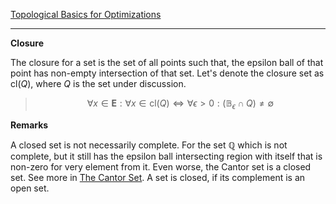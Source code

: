 [Topological Basics for Optimizations](Topological%20Basics%20for%20Optimizations.md)

----
**Closure**

The closure for a set is the set of all points such that, the epsilon ball of that point has non-empty intersection of that set. Let's denote the closure set as $\text{cl}(Q)$, where $Q$ is the set under discussion. 

> $$
> \forall x \in \mathbf{E}: \forall x \in \text{cl}(Q) \iff 
> \forall \epsilon > 0: (\mathbb{B}_\epsilon \cap Q) \neq \emptyset
> $$

**Remarks**

A closed set is not necessarily complete. For the set $\mathbb{Q}$ which is not complete, but it still has the epsilon ball intersecting region with itself that is non-zero for very element from it. Even worse, the Cantor set is a closed set. See more in [The Cantor Set](../../AMATH%20502%20Intro%20to%20Dynamical%20Systems%20and%20Chaos/The%20Cantor%20Set.md). A set is closed, if its complement is an open set. 
